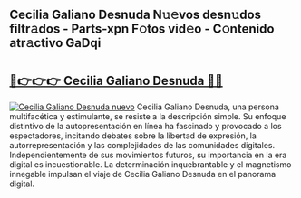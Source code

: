 ## Cecilia Galiano Desnuda N𝚞𝚎vos desn𝚞dos filtr𝚊dos - Parts-xpn F𝚘tos vid𝚎o - C𝚘ntenido atr𝚊ctivo GaDqi

# <h2><a href="http://mbduw2a.tromn.icu/?c=Cecilia+Galiano+Desnuda">🔗👉👉👉 Cecilia Galiano Desnuda 🔗🔗</a></h2>

[![Cecilia Galiano Desnuda nuevo](https://i.imgur.com/pEAQMta.gif)](http://mbduw2a.tromn.icu/?c=Cecilia+Galiano+Desnuda)
Cecilia Galiano Desnuda, una persona multifacética y estimulante, se resiste a la descripción simple. Su enfoque distintivo de la autopresentación en línea ha fascinado y provocado a los espectadores, incitando debates sobre la libertad de expresión, la autorrepresentación y las complejidades de las comunidades digitales. Independientemente de sus movimientos futuros, su importancia en la era digital es incuestionable. La determinación inquebrantable y el magnetismo innegable impulsan el viaje de Cecilia Galiano Desnuda en el panorama digital.
